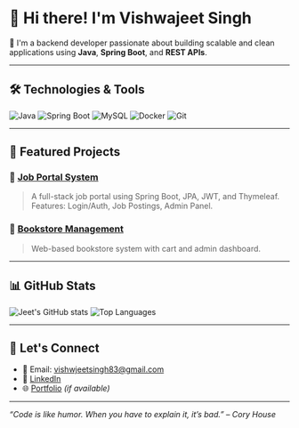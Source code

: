 
# 👋 Hi there! I'm Vishwajeet Singh

🚀 I'm a backend developer passionate about building scalable and clean applications using **Java**, **Spring Boot**, and **REST APIs**.

---

## 🛠️ Technologies & Tools
![Java](https://img.shields.io/badge/-Java-000?&logo=java)
![Spring Boot](https://img.shields.io/badge/-Spring%20Boot-000?&logo=springboot)
![MySQL](https://img.shields.io/badge/-MySQL-000?&logo=mysql)
![Docker](https://img.shields.io/badge/-Docker-000?&logo=docker)
![Git](https://img.shields.io/badge/-Git-000?&logo=git)

---

## 📌 Featured Projects

### 🔗 [Job Portal System](https://github.com/rahulsingh98/job-portal)
> A full-stack job portal using Spring Boot, JPA, JWT, and Thymeleaf.  
Features: Login/Auth, Job Postings, Admin Panel.

### 🔗 [Bookstore Management](https://github.com/rahulsingh98/bookstore-springboot)
> Web-based bookstore system with cart and admin dashboard.

---

## 📊 GitHub Stats

![Jeet's GitHub stats](https://github-readme-stats.vercel.app/api?username=jeetrajput001&show_icons=true&theme=radical)
![Top Languages](https://github-readme-stats.vercel.app/api/top-langs/?username=jeetrajput001&layout=compact&theme=radical)

---

## 💬 Let's Connect

- 📧 Email: vishwjeetsingh83@gmail.com
- 💼 [LinkedIn]()
- 🌐 [Portfolio]() *(if available)*

---

_“Code is like humor. When you have to explain it, it’s bad.” – Cory House_


<!--
**Jeetrajput001/Jeetrajput001** is a ✨ _special_ ✨ repository because its `README.md` (this file) appears on your GitHub profile.

Here are some ideas to get you started:

- 🔭 I’m currently working on ...
- 🌱 I’m currently learning ...
- 👯 I’m looking to collaborate on ...
- 🤔 I’m looking for help with ...
- 💬 Ask me about ...
- 📫 How to reach me: ...
- 😄 Pronouns: ...
- ⚡ Fun fact: ...
-->
